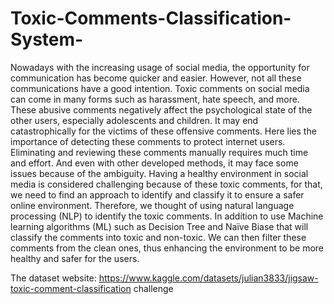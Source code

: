 # Toxic-Comments-Classification-System-
Nowadays with the increasing usage of social media, the opportunity for communication has become 
quicker and easier. However, not all these communications have a good intention. Toxic comments on social 
media can come in many forms such as harassment, hate speech, and more. These abusive comments 
negatively affect the psychological state of the other users, especially adolescents and children. It may end 
catastrophically for the victims of these offensive comments. Here lies the importance of detecting these 
comments to protect internet users. Eliminating and reviewing these comments manually requires much time 
and effort. And even with other developed methods, it may face some issues because of the ambiguity. Having 
a healthy environment in social media is considered challenging because of these toxic comments, for that, 
we need to find an approach to identify and classify it to ensure a safer online environment. Therefore, we 
thought of using natural language processing (NLP) to identify the toxic comments. In addition to use Machine 
learning algorithms (ML) such as Decision Tree and Naïve Biase that will classify the comments into toxic 
and non-toxic. We can then filter these comments from the clean ones, thus enhancing the environment to be 
more healthy and safer for the users.

The dataset website: https://www.kaggle.com/datasets/julian3833/jigsaw-toxic-comment-classification challenge 
